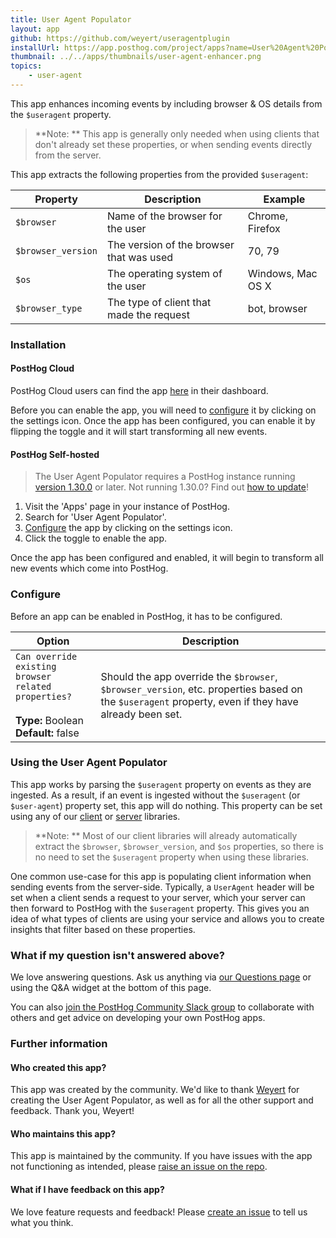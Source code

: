 ```yaml
---
title: User Agent Populator
layout: app
github: https://github.com/weyert/useragentplugin
installUrl: https://app.posthog.com/project/apps?name=User%20Agent%20Populator
thumbnail: ../../apps/thumbnails/user-agent-enhancer.png
topics:
    - user-agent
---
```


This app enhances incoming events by including browser & OS details from the `$useragent` property.

> **Note: ** This app is generally only needed when using clients that don't already set these properties, or when sending events directly from the server.

This app extracts the following properties from the provided `$useragent`:

| Property | Description | Example|
| --- | --- | --- |
| `$browser` | Name of the browser for the user | Chrome, Firefox |
| `$browser_version` | The version of the browser that was used | 70, 79 |
| `$os` | The operating system of the user | Windows, Mac OS X |
| `$browser_type` | The type of client that made the request | bot, browser |

### Installation

#### PostHog Cloud

PostHog Cloud users can find the app [here](https://app.posthog.com/project/apps?name=User+Agent+Populator) in their dashboard.

Before you can enable the app, you will need to [configure](#configure) it by clicking on the settings icon.
Once the app has been configured, you can enable it by flipping the toggle and it will start transforming all new events.

#### PostHog Self-hosted

> The User Agent Populator requires a PostHog instance running [version 1.30.0](https://posthog.com/blog/the-posthog-array-1-30-0) or later.
> Not running 1.30.0? Find out [how to update](https://posthog.com/docs/self-host/configure/upgrading-posthog)!

1. Visit the 'Apps' page in your instance of PostHog.
2. Search for 'User Agent Populator'.
3. [Configure](#configure) the app by clicking on the settings icon.
4. Click the toggle to enable the app.

Once the app has been configured and enabled, it will begin to transform all new events which come into PostHog.

### Configure

Before an app can be enabled in PostHog, it has to be configured.

| Option | Description |
| --- | --- |
| <span class="whitespace-nowrap mr-4">`Can override existing`<br />`browser related properties?`</span> <br /><br />**Type:** Boolean<br />**Default:** false | Should the app override the `$browser`, `$browser_version`, etc. properties based on the `$useragent` property, even if they have already been set.

### Using the User Agent Populator

This app works by parsing the `$useragent` property on events as they are ingested.
As a result, if an event is ingested without the `$useragent` (or `$user-agent`) property set, this app will do nothing.
This property can be set using any of our [client](/docs/integrate#client-libraries) or [server](/docs/integrate#server-libraries) libraries.

> **Note: ** Most of our client libraries will already automatically extract the `$browser`, `$browser_version`, and `$os` properties, so there is no need to set the `$useragent` property when using these libraries.

One common use-case for this app is populating client information when sending events from the server-side. Typically, a `UserAgent` header will be set when a client sends a request to your server, which your server can then forward to PostHog with the `$useragent` property.
This gives you an idea of what types of clients are using your service and allows you to create insights that filter based on these properties.


### What if my question isn't answered above?

We love answering questions. Ask us anything via [our Questions page](/questions) or using the Q&A widget at the bottom of this page.

You can also [join the PostHog Community Slack group](/slack) to collaborate with others and get advice on developing your own PostHog apps.

### Further information

#### Who created this app?

This app was created by the community. We'd like to thank [Weyert](https://www.npmjs.com/~weyert) for creating the User Agent Populator, as well as for all the other support and feedback. Thank you, Weyert!

#### Who maintains this app?

This app is maintained by the community. If you have issues with the app not functioning as intended, please [raise an issue on the repo](https://www.npmjs.com/package/useragent-plugin).

#### What if I have feedback on this app?

We love feature requests and feedback! Please [create an issue](https://github.com/PostHog/posthog/issues/new?assignees=&labels=enhancement%2C+feature&template=feature_request.md) to tell us what you think.
